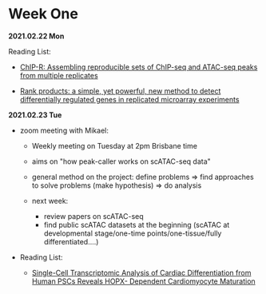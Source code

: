 # Week One

**2021.02.22 Mon**

Reading List:

- [ChIP-R: Assembling reproducible sets of ChIP-seq and ATAC-seq peaks from multiple replicates](https://www.biorxiv.org/content/10.1101/2020.11.24.396960v1.supplementary-material)

- [Rank products: a simple, yet powerful, new method to detect differentially regulated genes in replicated microarray experiments](https://febs.onlinelibrary.wiley.com/doi/full/10.1016/j.febslet.2004.07.055)

**2021.02.23 Tue**


- zoom meeting with Mikael:

  - Weekly meeting on Tuesday at 2pm Brisbane time
  - aims on "how peak-caller works on scATAC-seq data"
  - general method on the project: define problems => find approaches to solve problems (make hypothesis) => do analysis

  - next week:
    - review papers on scATAC-seq
    - find public scATAC datasets at the beginning (scATAC at developmental stage/one-time points/one-tissue/fully differentiated....)

- Reading List:
  - [Single-Cell Transcriptomic Analysis of Cardiac Differentiation from Human PSCs Reveals HOPX- Dependent Cardiomyocyte Maturation](https://linkinghub.elsevier.com/retrieve/pii/S1934590918304466)
 
